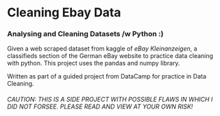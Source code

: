 # Cleaning Ebay Data
### Analysing and Cleaning Datasets /w Python :)

Given a web scraped dataset from kaggle of *eBay Kleinanzeigen*, a classifieds section of the German eBay website to practice data cleaning with python. This project uses the pandas and numpy library.

Written as part of a guided project from DataCamp for practice in Data Cleaning.

###### CAUTION: THIS IS A SIDE PROJECT WITH POSSIBLE FLAWS IN WHICH I DID NOT FORSEE. PLEASE READ AND VIEW AT YOUR OWN RISK!
